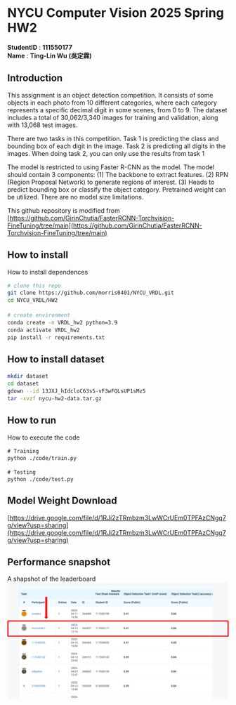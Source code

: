 # NYCU Computer Vision 2025 Spring HW2
**StudentID** : **111550177** \
**Name** : **Ting-Lin Wu (吳定霖)**

## Introduction
This assignment is an object detection competition. It consists of some objects in each photo from 10 different categories, where each category represents a specific decimal digit in some scenes, from 0 to 9. The dataset includes a total of 30,062/3,340 images for training and validation, along with 13,068 test images.  

There are two tasks in this competition. Task 1 is predicting the class and bounding box of each digit in the image. Task 2 is predicting all digits in the images. When doing task 2, you can only use the results from task 1

The model is restricted to using Faster R-CNN as the model. The model should contain 3 components: (1) The backbone to extract features. (2) RPN (Region Proposal Network) to generate regions of interest. (3) Heads to predict bounding box or classify the object category. Pretrained weight can be utilized. There are no model size limitations.

This github repository is modified from [https://github.com/GirinChutia/FasterRCNN-Torchvision-FineTuning/tree/main](https://github.com/GirinChutia/FasterRCNN-Torchvision-FineTuning/tree/main)

## How to install
How to install dependences
```bash
# clone this repo
git clone https://github.com/morris0401/NYCU_VRDL.git
cd NYCU_VRDL/HW2

# create environment
conda create -n VRDL_hw2 python=3.9
conda activate VRDL_hw2
pip install -r requirements.txt
```

## How to install dataset
```bash
mkdir dataset
cd dataset
gdown --id 13JXJ_hIdcloC63sS-vF3wFQLsUP1sMz5
tar -xvzf nycu-hw2-data.tar.gz
```

## How to run
How to execute the code
```
# Training
python ./code/train.py

# Testing
python ./code/test.py
```

## Model Weight Download
[https://drive.google.com/file/d/1RJi2zTRmbzm3LwWCrUEm0TPFAzCNgq7g/view?usp=sharing](https://drive.google.com/file/d/1RJi2zTRmbzm3LwWCrUEm0TPFAzCNgq7g/view?usp=sharing)

## Performance snapshot
A shapshot of the leaderboard
![image](assets/leaderboard.png)
